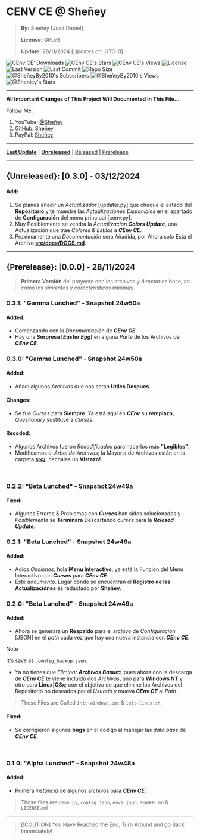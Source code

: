 
# CENV CE @ Sheñey
> **By:** Sheñey [José Daniel]
>
> **License:** GPLv3
>
> **Update:** 28/11/2024 [Updates on: UTC-0]

![CEnv CE' Downloads](https://img.shields.io/github/downloads/Sheniey/CEnv/total)
![CEnv CE's Stars](https://img.shields.io/github/stars/Sheniey/CEnv)
![CEnv CE's Views](https://img.shields.io/github/watchers/Sheniey/CEnv)
![License](https://img.shields.io/github/license/Sheniey/CEnv)
![Last Version](https://img.shields.io/github/v/release/Sheniey/CEnv)
![Last Commit](https://img.shields.io/github/last-commit/Sheniey/CEnv)
![Repo Size](https://img.shields.io/github/repo-size/Sheniey/CEnv)
![@SheñeyBy2010's Subscribers](https://img.shields.io/youtube/channel/subscribers/UCRNf6vOu6FjVbgl5Coqcj_A)
![@SheñeyBy2010's Views](https://img.shields.io/youtube/channel/views/UCRNf6vOu6FjVbgl5Coqcj_A)
![@Sheniey's Stars](https://img.shields.io/github/stars/Sheniey)

---

**All Important Changes of This Project Will Documented in This File...**

Follow Me:
1. YouTube: [@Sheñey](https://www.youtube.com/@SheñeyBy2010 "Follow in YouTube |@SheñeyBy2010|")
2. GitHub: [Sheñey](https://www.github.com/Sheniey "Follow in GitHub |Sheñey|")
3. PayPal: [Sheñey](https://www.paypal.com "Support me in PayPal")

---

[**Last Update**](#prerelease-020---29112024 "Goto the Last Update") | [**Unreleased**](#unreleased-100---31112024 "Goto |Unreleased|") | [Released](#released-100---7112024 "Goto the Medium Update") | [Prerelease](#prerelease-000---29112024 "Goto |Prerelease|")

---

## {Unreleased}: [0.3.0] - 03/12/2024
#### Add:
1. Se planea añadir un *Actualizador* [updater.py] que cheque el estado del **Repositorio** y te muestre las *Actualizaciones Disponibles* en el apartado de **Configuración** del menu principal [cenv.py].
2. Muy Posiblemente se vendra la *Actualización **Colors Update***, una Actualización que trae *Colores* & *Estilos* a ***CEnv CE***.
3. Proximamente una *Documentación* sera Añadida, por Ahora solo Está el Archivo [**src/docs/DOCS.md**](./src/docs/DOCS.md "https://www.github.com/Sheniey/CEnv/tree/main/src/docs/DOCS.md").

---

## {Prerelease}: [0.0.0] - 28/11/2024
> **Primera Versión** del proyecto con los archivos y directorios base, asi como los *simientos* y *caracteristicas* minimas.

### 0.3.1: "Gamma Lunched" - Snapshot 24w50a
#### Added:
- Comenzando con la *Documentación* de ***CEnv CE***.
- Hay una **Sorpresa [*Easter Egg*]** en alguna *Parte* de los Archivos de ***CEnv CE***.

### 0.3.0: "Gamma Lunched" - Snapshot 24w50a
#### Added:
- Añadí algunos *Archivos* que nos seran **Utiles Despues**.

#### Changes:
- Se fue *Curses* para **Siempre**. Ya está aquí en ***CEnv*** su **remplazo**, *Questionary* sustituye a *Curses*.

#### Recoded:
- Algunos Archivos fueron *Recodificados* para hacerlos más **"Legibles"**.
- Modificamos el *Árbol de Archivos*; la Mayoria de Archivos están en la carpeta [**src/**](./src/ "https://www.github.com/Sheniey/CEnv/tree/main/src"); hechales un **Vistazo!**.

<br>

### 0.2.2: "Beta Lunched" - Snapshot 24w49a
#### Fixed:
- Algunos Errores & Problemas con ***Curses*** han sidos solucionados y *Posiblemente* se **Terminara** Descartando *curses* para la ***Relesed Update***. 

### 0.2.1: "Beta Lunched" - Snapshot 24w49a
#### Added:
- Adios *Opciones*, hola **Menu Interactivo**; ya está la Funcion del Menu Interactivo con ***Curses*** para ***CEnv CE***.
- Este *documento*. Lugar donde se encuentran el **Registro de las Actualizaciónes** es redactado por **Sheñey**.

### 0.2.0: "Beta Lunched" - Snapshot 24w49a
#### Added:
- Ahora se generara un **Respaldo** para el archivo de *Configuración* [JSON] en el *path* cada vez que hay una nueva instancia con ***CEnv CE***.
> [!NOTE]
> It's save as `.config_backup.json`.
- Ya no tienes que *Eliminar **Archivos Basura***, pues ahora con la descarga de ***CEnv CE*** te viene incluido dos *Archivos*, uno para **Windows NT** y otro para **Linux|OSx**; con el objetivo de que elimine los Archivos del Repositorio no deseados por el *Usuario* y mueva ***CEnv CE*** al *Path*.
> These Files are Called `init-windows.bat` & `init-linux.sh`.

#### Fixed:
- Se corrigieron algunos **bugs** en el codigo al manejar las *data base* de ***CEnv CE***.

<br>

### 0.1.0: "Alpha Lunched" - Snapshot 24w48a
#### Added:
- Primera *instancia* de algunos archivos para ***CEnv CE***:
> Those files are `cenv.py`, `config.json`, `envs.json`, `README.md` & `LICENSE.md`

---

> [!COUTION]
> You Have Reached the End, Turn Around and go Back Immediately!
<br>
